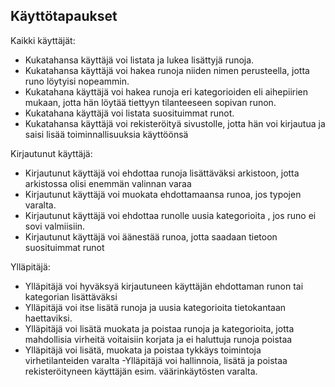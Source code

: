 ## Käyttötapaukset

Kaikki käyttäjät:

- Kukatahansa käyttäjä voi  listata ja lukea lisättyjä runoja.
- Kukatahansa käyttäjä voi hakea runoja niiden nimen perusteella, jotta runo löytyisi nopeammin.
- Kukatahana käyttäjä voi hakea runoja eri kategorioiden eli aihepiirien mukaan, jotta hän löytää tiettyyn tilanteeseen sopivan runon.
- Kukatahana käyttäjä voi listata suosituimmat runot.
- Kukatahansa käyttäjä voi rekisteröityä sivustolle, jotta hän voi kirjautua  ja  saisi lisää toiminnallisuuksia käyttöönsä

Kirjautunut käyttäjä:

- Kirjautunut käyttäjä voi ehdottaa runoja lisättäväksi arkistoon, jotta arkistossa olisi enemmän valinnan varaa
- Kirjautunut käyttäjä voi muokata ehdottamaansa runoa, jos typojen varalta.
- Kirjautunut käyttäjä voi ehdottaa runolle uusia kategorioita , jos runo ei sovi valmiisiin.
- Kirjautunut käyttäjä voi äänestää runoa, jotta saadaan tietoon suosituimmat runot


Ylläpitäjä:

- Ylläpitäjä voi hyväksyä kirjautuneen käyttäjän ehdottaman runon tai kategorian lisättäväksi
- Ylläpitäjä voi itse lisätä runoja ja uusia kategorioita tietokantaan haettaviksi.
- Ylläpitäjä voi lisätä muokata ja poistaa runoja ja kategorioita, jotta mahdollisia virheitä voitaisiin korjata ja ei haluttuja runoja poistaa
- Ylläpitäjä voi lisätä, muokata ja poistaa tykkäys toimintoja virhetilanteiden varalta
-Ylläpitäjä voi hallinnoia, lisätä ja poistaa rekisteröityneen käyttäjän esim. väärinkäytösten varalta.

